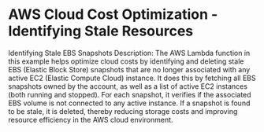 # AWS Cloud Cost Optimization - Identifying Stale Resources
Identifying Stale EBS Snapshots
Description:
The AWS Lambda function in this example helps optimize cloud costs by identifying and deleting stale EBS (Elastic Block Store) snapshots that are no longer associated with any active EC2 (Elastic Compute Cloud) instance.
It does this by fetching all EBS snapshots owned by the account, as well as a list of active EC2 instances (both running and stopped).
For each snapshot, it verifies if the associated EBS volume is not connected to any active instance. If a snapshot is found to be stale, it is deleted, thereby reducing storage costs and improving resource efficiency in the AWS cloud environment.
